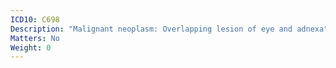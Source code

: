```yaml
---
ICD10: C698
Description: "Malignant neoplasm: Overlapping lesion of eye and adnexa"
Matters: No
Weight: 0
---
```



